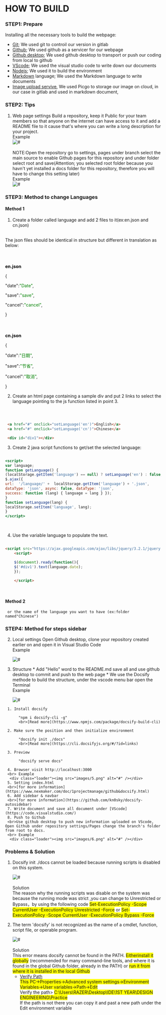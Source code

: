 <!-- How to buil web class/1pm-web.md -->
 # HOW TO BUILD
 ### STEP1: Prepare
   Installing all the necessary tools to build the webpage:

  - [Git](https://git-scm.com/downloads); We used git to controil our version in gitlab
  - [Github](https://github.com/); We used github as a servicer for our webpage
  - [Github desktop](https://desktop.github.com/); We used github desktop to transport or push our coding from local to github
  - [VScode](https://code.visualstudio.com/); We used the visual studio code to write down our documents
  - [Nodejs](https://nodejs.org/en/); We used it to build the environment 
  - [Markdown](https://www.nexmaker.com/doc/1projectmanage/markdown.html) language; We used the Markdown language to write documents
  - [Image upload servive](https://www.nexmaker.com/doc/1projectmanage/imageuploadservice.html), We used Picgo to storage our image on cloud, in our case in gitlab and used in markdown document,
 ### STEP2: Tips
   1. Web page settings
      Build a repository, keep it Public for your team members so that anyone on the internet can have access to it and add a README file to it cause that's where you can write a long description for 
      your project.
      <br>Example
      <div class="loader"><img src="images/1.jpg" alt="#" /></div>
      <br>NOTE:Open the repository go to settings, pages under branch select the main source to enable Github pages for this repository and under folder select root and save(Attention; you selected root folder because you havn't yet installed a docs folder for this repository, therefore you will have to change this setting later)
      <br> Example
      <div class="loader"><img src="images/2.jpg" alt="#" /></div>

### STEP3: Method to change Languages
#### Method 1
1. Create a folder called language and add 2 files to it(ex:en.json and cn.json)

<br>The json files should be identical in structure but different in translation as below:

<br><h1 style="font-size:1.5vw"><span style="color:black">en.json</span></h1>

{<p>"date":<span style="color:green">"Date"</span>,</p>
<p>"save":<span style="color:green">"save"</span>,</p>
<p>"cancel":<span style="color:green">"cancel"</span>,</p>}

<br><h1 style="font-size:1.5vw"><span style="color:black">cn.json</span></h1>

{<p>"date":<span style="color:green">"日期"</span>,</p>
<p>"save":<span style="color:green">"节省"</span>,</p>
<p>"cancel":<span style="color:green">"取消"</span>,</p>}
 
 <br>
 
2. Create an html page containing a sample div and put 2 links to select the language pointing to the js function listed in point 3.

<br>

```html

 <a href="#" onclick="setLanguage('en')">English</a> 
 <a href="#" onclick="setLanguage('cn')">Chinese</a>

 <div id="div1"></div>

```
3. Create 2 java script functions to get/set the selected language:

```htm 

<script>
var language; 
function getLanguage() {
(localStorage.getItem('language') == null) ? setLanguage('en') : false;
$.ajax({ 
url:  '/language/' +  localStorage.getItem('language') + '.json', 
dataType: 'json', async: false, dataType: 'json', 
success: function (lang) { language = lang } });
}
function setLanguage(lang) {
localStorage.setItem('language', lang);
}
</script>

```
<br>

4. Use the variable language to populate the text.

```html

<script src="https://ajax.googleapis.com/ajax/libs/jquery/3.2.1/jquery.min.js"></script>
    <script>

    $(document).ready(function(){
    $('#div1').text(language.date);
    });

    </script>
``` 
<br>

#### Method 2


     or the name of the language you want to have (ex:folder named"Chinese")
### STEP4: Method for steps sidebar

   2. Local settings
      Open Github desktop, clone your repository created earlier on and open it in Visual Studio Code
      <br> Example
      <div class="loader"><img src="images/3.png" alt="#" /></div>

   3. Structure
    * Add "Hello" word to the README.md save all and use github desktop to commit and push to the web page
    * We use the Docsify methode to build the structure, under the vscode menu bar open the Terminal
    <br> Example
      <div class="loader"><img src="images/4.png" alt="#" /></div>
     1. Install docsify

          "npm i docsify-cli -g"
          <br>[Read more](https://www.npmjs.com/package/docsify-build-cli)

     2. Make sure the position and then initialize environment
          
          "docsify init ./docs"
          <br>[Read more](https://cli.docsifyjs.org/#/?id=links)

     3. Preview
          
          "docsify serve docs"

     4. Browser visit http://localhost:3000
     <br> Example
      <div class="loader"><img src="images/5.png" alt="#" /></div>
     5. Setting index.html
     <br>[for more information](https://www.nexmaker.com/doc/1projectmanage/github&docsify.html)
     6. Add sidebar & navbar
     <br>[for more information](https://github.com/kn0sky/docsify-autosidebar)
     7. Write document and save all document under [VScode](https://code.visualstudio.com/)
     8. Push to Github
     <br>Use github desktop to push new information uploaded on VScode, Open Github under repository settings/Pages change the branch's folder from root to docs.
     <br> Example
      <div class="loader"><img src="images/6.png" alt="#" /></div>


 ### Problems & Solution
  1. Docsify init ./docs cannot be loaded because running scripts is disabled on this system.

      <div class="loader"><img src="images/7.jpg" alt="#" /></div>
      <br>Solution
       <br>The reason why the running scripts was disable on the system was because the running mode was strict ,you can change to Unrestricted or Bypass，by using the following code <span style="background-color: #FFFF00">Set-ExecutionPolicy -Scope CurrentUser -ExecutionPolicy Unrestricted -Force</span> or <span style="background-color: #FFFF00">Set-ExecutionPolicy -Scope CurrentUser -ExecutionPolicy Bypass -Force</span>
  2. The term 'docsify' is not recognized as the name of a cmdlet, function, script file, or operable program.

      <div class="loader"><img src="images/8.jpg" alt="#" /></div>
      <br>Solution
       <br>This error means docsify cannot be found in the PATH. <span style="background-color: #FFFF00">Eitherinstall it globally</span> (recommended for many command-line tools, and where it is found in the global Github folder, already in the PATH) or <span style="background-color: #FFFF00">run it from where it is installed in the local Github</span>

     - [Verify Path](https://www.youtube.com/watch?v=pg4t48BPmh8&t=134s)
       <br><span style="background-color: #FFFF00">This PC->Properties->Advanced system settings->Environment Variables->User variables->Path->Edit</span>
       <br>Verify the path> <span style="background-color: #FFFF00">C:\Users\RAZER\Desktop\IDE\1ST YEAR\DESIGN ENGINEERING\Practice</span>
       <br>If the path is not there you can copy it and past a new path under the Edit environment variable
       <br>

  


